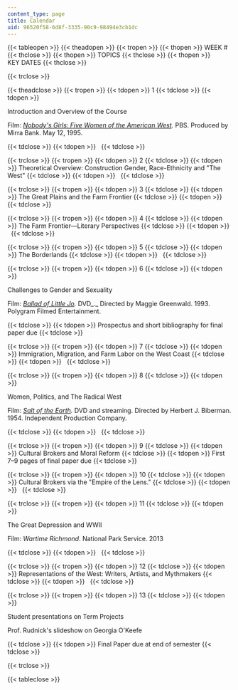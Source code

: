 ```yaml
---
content_type: page
title: Calendar
uid: 96520f58-6d8f-3335-90c9-98494e3cb1dc
---
```


{{< tableopen >}}
{{< theadopen >}}
{{< tropen >}}
{{< thopen >}}
WEEK #
{{< thclose >}}
{{< thopen >}}
TOPICS
{{< thclose >}}
{{< thopen >}}
KEY DATES
{{< thclose >}}

{{< trclose >}}

{{< theadclose >}}
{{< tropen >}}
{{< tdopen >}}
1
{{< tdclose >}}
{{< tdopen >}}


Introduction and Overview of the Course

Film: _[Nobody's Girls: Five Women of the American West](http://www.paleycenter.org/collection/item/?q=cloris+leachman&p=4&item=T:38440)._ PBS. Produced by Mirra Bank. May 12, 1995. 


{{< tdclose >}}
{{< tdopen >}}
 
{{< tdclose >}}

{{< trclose >}}
{{< tropen >}}
{{< tdopen >}}
2
{{< tdclose >}}
{{< tdopen >}}
Theoretical Overview: Construction Gender, Race-Ethnicity and "The West"
{{< tdclose >}}
{{< tdopen >}}
 
{{< tdclose >}}

{{< trclose >}}
{{< tropen >}}
{{< tdopen >}}
3
{{< tdclose >}}
{{< tdopen >}}
The Great Plains and the Farm Frontier
{{< tdclose >}}
{{< tdopen >}}
 
{{< tdclose >}}

{{< trclose >}}
{{< tropen >}}
{{< tdopen >}}
4
{{< tdclose >}}
{{< tdopen >}}
The Farm Frontier—Literary Perspectives
{{< tdclose >}}
{{< tdopen >}}
 
{{< tdclose >}}

{{< trclose >}}
{{< tropen >}}
{{< tdopen >}}
5
{{< tdclose >}}
{{< tdopen >}}
The Borderlands
{{< tdclose >}}
{{< tdopen >}}
 
{{< tdclose >}}

{{< trclose >}}
{{< tropen >}}
{{< tdopen >}}
6
{{< tdclose >}}
{{< tdopen >}}


Challenges to Gender and Sexuality

Film: _[Ballad of Little Jo](http://www.imdb.com/title/tt0106350/)._ DVD_._ Directed by Maggie Greenwald. 1993. Polygram Filmed Entertainment. 


{{< tdclose >}}
{{< tdopen >}}
Prospectus and short bibliography for final paper due
{{< tdclose >}}

{{< trclose >}}
{{< tropen >}}
{{< tdopen >}}
7
{{< tdclose >}}
{{< tdopen >}}
Immigration, Migration, and Farm Labor on the West Coast
{{< tdclose >}}
{{< tdopen >}}
 
{{< tdclose >}}

{{< trclose >}}
{{< tropen >}}
{{< tdopen >}}
8
{{< tdclose >}}
{{< tdopen >}}


Women, Politics, and The Radical West

Film: _[Salt of the Earth](http://www.imdb.com/title/tt0047443/)._ DVD and streaming. Directed by Herbert J. Biberman. 1954. Independent Production Company. 


{{< tdclose >}}
{{< tdopen >}}
 
{{< tdclose >}}

{{< trclose >}}
{{< tropen >}}
{{< tdopen >}}
9
{{< tdclose >}}
{{< tdopen >}}
Cultural Brokers and Moral Reform
{{< tdclose >}}
{{< tdopen >}}
First 7–9 pages of final paper due
{{< tdclose >}}

{{< trclose >}}
{{< tropen >}}
{{< tdopen >}}
10
{{< tdclose >}}
{{< tdopen >}}
Cultural Brokers via the "Empire of the Lens."
{{< tdclose >}}
{{< tdopen >}}
 
{{< tdclose >}}

{{< trclose >}}
{{< tropen >}}
{{< tdopen >}}
11
{{< tdclose >}}
{{< tdopen >}}


The Great Depression and WWII

Film: _Wartime Richmond_. National Park Service. 2013


{{< tdclose >}}
{{< tdopen >}}
 
{{< tdclose >}}

{{< trclose >}}
{{< tropen >}}
{{< tdopen >}}
12
{{< tdclose >}}
{{< tdopen >}}
Representations of the West: Writers, Artists, and Mythmakers
{{< tdclose >}}
{{< tdopen >}}
 
{{< tdclose >}}

{{< trclose >}}
{{< tropen >}}
{{< tdopen >}}
13
{{< tdclose >}}
{{< tdopen >}}


Student presentations on Term Projects

Prof. Rudnick's slideshow on Georgia O'Keefe


{{< tdclose >}}
{{< tdopen >}}
Final Paper due at end of semester
{{< tdclose >}}

{{< trclose >}}

{{< tableclose >}}
